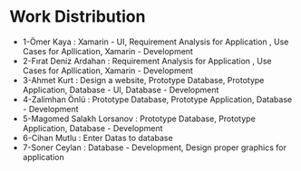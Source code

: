 # Work Distribution 

* 1-Ömer Kaya : Xamarin - UI, Requirement Analysis for Application , Use Cases for Apllication, Xamarin - Development
* 2-Fırat Deniz Ardahan : Requirement Analysis for Application , Use Cases for Apllication, Xamarin - Development
* 3-Ahmet Kurt : Design a website, Prototype Database, Prototype Application, Database - UI, Database - Development
* 4-Zalimhan Önlü : Prototype Database, Prototype Application, Database - Development
* 5-Magomed Salakh Lorsanov : Prototype Database, Prototype Application, Database - Development
* 6-Cihan Mutlu : Enter Datas to database
* 7-Soner Ceylan : Database - Development, Design proper graphics for application
